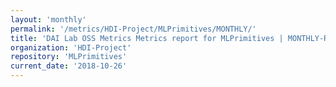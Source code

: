 ```yaml
---
layout: 'monthly'
permalink: '/metrics/HDI-Project/MLPrimitives/MONTHLY/'
title: 'DAI Lab OSS Metrics Metrics report for MLPrimitives | MONTHLY-REPORT-2018-10-26'
organization: 'HDI-Project'
repository: 'MLPrimitives'
current_date: '2018-10-26'
---
```

